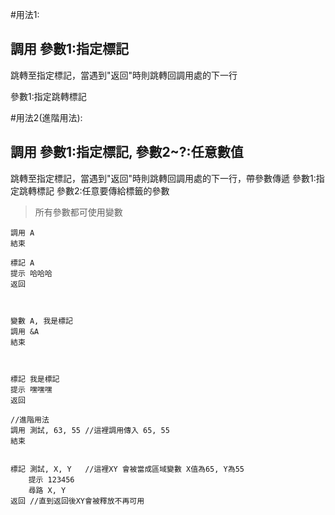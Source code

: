 #用法1:
## 調用 參數1:指定標記
跳轉至指定標記，當遇到"返回"時則跳轉回調用處的下一行

參數1:指定跳轉標記

#用法2(進階用法):
## 調用 參數1:指定標記, 參數2~?:任意數值
跳轉至指定標記，當遇到"返回"時則跳轉回調用處的下一行，帶參數傳遞
參數1:指定跳轉標記
參數2:任意要傳給標籤的參數

> 所有參數都可使用變數

```
調用 A
結束

標記 A
提示 哈哈哈
返回



變數 A, 我是標記
調用 &A
結束



標記 我是標記
提示 嘿嘿嘿
返回

//進階用法
調用 測試, 63, 55 //這裡調用傳入 65, 55
結束


標記 測試, X, Y   //這裡XY 會被當成區域變數 X值為65, Y為55
    提示 123456
    尋路 X, Y
返回 //直到返回後XY會被釋放不再可用

```